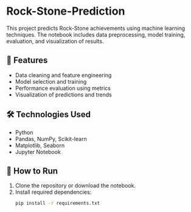 # Rock-Stone-Prediction

This project predicts Rock-Stone achievements using machine learning techniques. The notebook includes data preprocessing, model training, evaluation, and visualization of results.

## 📘 Features
- Data cleaning and feature engineering  
- Model selection and training  
- Performance evaluation using metrics  
- Visualization of predictions and trends  

## 🛠️ Technologies Used
- Python  
- Pandas, NumPy, Scikit-learn  
- Matplotlib, Seaborn  
- Jupyter Notebook  

## 🚀 How to Run
1. Clone the repository or download the notebook.  
2. Install required dependencies:
   ```bash
   pip install -r requirements.txt

